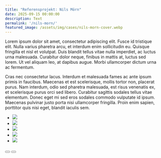 ```yaml
---
title: "Referensprojekt: Nils Mörn"
date: 2025-09-15 00:00:00
description: Text
permalink: '/nils-morn/'
featured_image: /assets/img/cases/nils-morn-cover.webp
---
```



Lorem ipsum dolor sit amet, consectetur adipiscing elit. Fusce id tristique elit. Nulla varius pharetra arcu, et interdum enim sollicitudin eu. Quisque fringilla et nisl et volutpat. Duis blandit tellus vitae nulla imperdiet, ac luctus urna malesuada. Curabitur dolor neque, finibus in mattis at, luctus sed lorem. Ut vel aliquam leo, at dapibus augue. Morbi ullamcorper dictum urna ac fermentum.

Cras nec consectetur lacus. Interdum et malesuada fames ac ante ipsum primis in faucibus. Maecenas et est scelerisque, mollis tortor non, placerat purus. Nam interdum, odio sed pharetra malesuada, est risus venenatis ex, et scelerisque purus orci sed libero. Curabitur sagittis sodales tellus vitae elementum. Donec eget mi sed eros sodales commodo vulputate id ipsum. Maecenas pulvinar justo porta nisi ullamcorper fringilla. Proin enim sapien, porttitor quis nisi eget, blandit iaculis sem.

<section style="position:relative">
      <div class="blogGlide fullWidth gliderMargin">
        <div class="glide__track" data-glide-el="track">
          <ul class="glide__slides">
            <li class="glide__slide">
              <img src="/assets/img/cases/nils-morn_nm-1.webp">
            </li>
            <li class="glide__slide">
              <img src="/assets/img/cases/nils-morn_nm-2.webp">
            </li>
            <li class="glide__slide">
              <img src="/assets/img/cases/nils-morn_nm-3.webp">
            </li>
            <li class="glide__slide">
              <img src="/assets/img/cases/nils-morn_nm-4.webp">
            </li>
            <li class="glide__slide">
              <img src="/assets/img/cases/nils-morn_nm-5.webp">
            </li>
          </ul>
        </div>
        <div class="glide__arrows d-flex justify-content-center mt-4 position-static" data-glide-el="controls">
          <button class="glide__arrow text-default position-static" data-glide-dir="<"><i class="ni ni-bold-left"></i></button>
          <button class="glide__arrow text-default position-static" data-glide-dir=">"><i class="ni ni-bold-right"></i></button>
        </div>
      </div>
    </section>